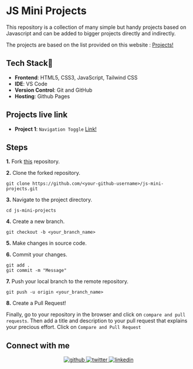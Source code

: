 # JS Mini Projects

This repository is a collection of many simple but handy projects based on Javascript and can be added to bigger projects directly and indirectly.

The projects are based on the list provided on this website : [Projects!](https://skillcrush.com/blog/projects-you-can-do-with-javascript/)

<h2 align= "left"><b>Tech Stack🧐</b></h2>

- **Frontend**: HTML5, CSS3, JavaScript, Tailwind CSS
- **IDE**: VS Code
- **Version Control**: Git and GitHub
- **Hosting**: Github Pages

<h2 align= "left"><b>Projects live link</b></h2>

- **Project 1**: `Navigation Toggle` [Link!](https://yash0501.github.io/js-mini-projects/navigation%20toggle/)

<h2 align= "left"><b>Steps</b></h2>

**1.** Fork [this](https://github.com/yash0501/js-mini-projects) repository.

**2.** Clone the forked repository.

```terminal
git clone https://github.com/<your-github-username>/js-mini-projects.git
```

**3.** Navigate to the project directory.

```terminal
cd js-mini-projects
```

**4.** Create a new branch.

```terminal
git checkout -b <your_branch_name>
```

**5.** Make changes in source code.

**6.** Commit your changes.

```terminal
git add .
git commit -m "Message"
```

**7.** Push your local branch to the remote repository.

```terminal
git push -u origin <your_branch_name>
```

**8.** Create a Pull Request!

Finally, go to your repository in the browser and click on `compare and pull requests`.
Then add a title and description to your pull request that explains your precious effort.
Click on `Compare and Pull Request`

## Connect with me

<div align="center"> 
<a href="https://github.com/yash0501" target="_blank">
<img src=https://img.shields.io/badge/github-%2324292e.svg?&style=for-the-badge&logo=github&logoColor=white alt=github style="margin-bottom: 5px;" />
</a>
<a href="https://twitter.com/YashGar84667234" target="_blank">
<img src=https://img.shields.io/badge/twitter-%2300acee.svg?&style=for-the-badge&logo=twitter&logoColor=white alt=twitter style="margin-bottom: 5px;" />
</a>
<a href="https://www.linkedin.com/in/yash-garg-6012461a1" target="_blank">
<img src=https://img.shields.io/badge/linkedin-%231E77B5.svg?&style=for-the-badge&logo=linkedin&logoColor=white alt=linkedin style="margin-bottom: 5px;" />
</a>
</div>
